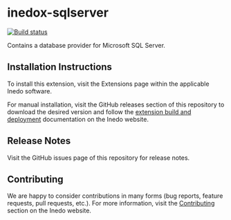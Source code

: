 # inedox-sqlserver

[![Build status](https://ci.appveyor.com/api/projects/status/62tyjanu05ml1a86/branch/master?svg=true)](https://ci.appveyor.com/project/Inedo/inedox-sqlserver/branch/master)

Contains a database provider for Microsoft SQL Server.

## Installation Instructions

To install this extension, visit the Extensions page within the applicable Inedo software.

For manual installation, visit the GitHub releases section of this repository to download the desired version and follow the [extension build and deployment](https://inedo.com/support/documentation/various/inedo-sdk/creating#building-deploying) documentation on the Inedo website.

## Release Notes

Visit the GitHub issues page of this repository for release notes.

## Contributing

We are happy to consider contributions in many forms (bug reports, feature requests, pull requests, etc.). For more information, visit the [Contributing](https://inedo.com/open/contributing) section on the Inedo website.
